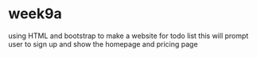 # week9a
using HTML and bootstrap to 
make a website for todo list
this will prompt user to sign up
and show the homepage and pricing page

